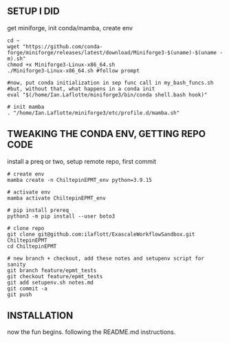 ## SETUP I DID

get miniforge, init conda/mamba, create env
```
cd ~
wget "https://github.com/conda-forge/miniforge/releases/latest/download/Miniforge3-$(uname)-$(uname -m).sh"
chmod +x Miniforge3-Linux-x86_64.sh
./Miniforge3-Linux-x86_64.sh #follow prompt

#now, put conda initialization in sep func call in my_bash_funcs.sh
#but, without that, what happens in a conda init
eval "$(/home/Ian.Laflotte/miniforge3/bin/conda shell.bash hook)"

# init mamba
. "/home/Ian.Laflotte/miniforge3/etc/profile.d/mamba.sh"	
```




## TWEAKING THE CONDA ENV, GETTING REPO CODE

install a preq or two, setup remote repo, first commit
```
# create env
mamba create -n ChiltepinEPMT_env python=3.9.15

# activate env
mamba activate ChiltepinEPMT_env

# pip install prereq
python3 -m pip install --user boto3

# clone repo
git clone git@github.com:ilaflott/ExascaleWorkflowSandbox.git ChiltepinEPMT
cd ChiltepinEPMT

# new branch + checkout, add these notes and setupenv script for sanity
git branch feature/epmt_tests
git checkout feature/epmt_tests
git add setupenv.sh notes.md
git commit -a
git push
```


## INSTALLATION

now the fun begins. following the README.md instructions.
```
	
```
